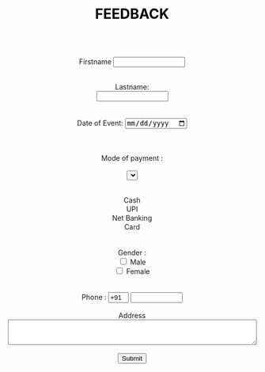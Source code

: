 <Html>  
 
<style> 
body {
  background-image: url("background6.jpg");
  background-repeat: no-repeat, repeat;
   background-attachment: fixed;
  background-size: cover;
  
}
</style>
<br>  
<br>  
<form>  
  <div style = "float:left;width:100%">
  <center><h1 style="color:Black;">FEEDBACK</h1></center>
     </br>
</br></br>
<center><label> Firstname </label>         
<input type="text" name="firstname" size="15"/> <br> <br>  
  
<label> Lastname: </label>         
<input type="text" name="lastname" size="15"/> <br> <br>  
<label>Date of Event: </label>
<input type="date" name="date" size="15"/> <br> <br>  
<label>   
Mode of payment :  
</label>   
<select>  
<option value="Cash"></option>
<option value="Cash">Cash</option>  
<option value="UPI">UPI</option>  
<option value="Net Banking">Net Banking</option>  
<option value="Card">Card</option>    
</select>  
  
<br>  
<br>  
<label>   
Gender :  
</label><br>  
<input type="checkbox" name="male"/> Male <br>  
<input type="checkbox" name="male"/> Female <br>   
<br>  
<br>  
  
<label>   
Phone :  
</label>  
<input type="text" name="country code"  value="+91" size="2"/>   
<input type="text" name="phone" size="10"/> <br> <br>  
Address  
<br>  
<textarea cols="60" rows="3" value="address">  
</textarea>  
<br> <br>  
<a href="thankyou.jpg"><input type="button" value="Submit"/></a> </center>
</form>  
</body>  
</html>  

